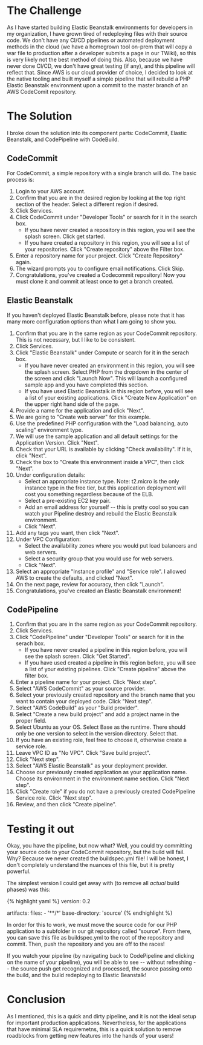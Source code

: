 # The Challenge

As I have started building Elastic Beanstalk environments for developers in my organization, I have grown tired of redeploying files with their source code. We don't have any CI/CD pipelines or automated deployment methods in the cloud (we have a homegrown tool on-prem that will copy a war file to production after a developer submits a page in our TWiki), so this is very likely not the best method of doing this. Also, because we have never done CI/CD, we don't have great testing (if any), and this pipeline will reflect that. Since AWS is our cloud provider of choice, I decided to look at the native tooling and built myself a simple pipeline that will rebuild a PHP Elastic Beanstalk environment upon a commit to the master branch of an AWS CodeComit repository.

# The Solution

I broke down the solution into its component parts: CodeCommit, Elastic Beanstalk, and CodePipeline with CodeBuild.

## CodeCommit

For CodeCommit, a simple repository with a single branch will do. The basic process is:
1. Login to your AWS account.
1. Confirm that you are in the desired region by looking at the top right section of the header. Select a different region if desired.
1. Click Services.
1. Click CodeCommit under "Developer Tools" or search for it in the search box.
   * If you have never created a repository in this region, you will see the splash screen. Click get started.
   * If you have created a repository in this region, you will see a list of your repositories. Click "Create repository" above the Filter box.
1. Enter a repository name for your project. Click "Create Repository" again.
1. The wizard prompts you to configure email notifications. Click Skip.
1. Congratulations, you've created a Codecommit repository! Now you must clone it and commit at least once to get a branch created.

## Elastic Beanstalk

If you haven't deployed Elastic Beanstalk before, please note that it has many more configuration options than what I am going to show you.

1. Confirm that you are in the same region as your CodeCommit repository. This is not necessary, but I like to be consistent.
1. Click Services.
1. Click "Elastic Beanstalk" under Compute or search for it in the serach box.
   * If you have never created an environment in this region, you will see the splash screen. Select PHP from the dropdown in the center of the screen and click "Launch Now". This will launch a configured sample app and you have completed this section.
   * If you have used Elastic Beanstalk in this region before, you will see a list of your existing applications. Click "Create New Application" on the upper right hand side of the page.
1. Provide a name for the application and click "Next".
1. We are going to "Create web server" for this example.
1. Use the predefined PHP configuration with the "Load balancing, auto scaling" environment type.
1. We will use the sample application and all default settings for the Application Version. Click "Next".
1. Check that your URL is available by clicking "Check availability". If it is, click "Next".
1. Check the box to "Create this environment inside a VPC", then click "Next".
1. Under configuration details:
   * Select an appropriate instance type. Note: t2.micro is the only instance type in the free tier, but this application deployment will cost you something regardless because of the ELB.
   * Select a pre-existing EC2 key pair.
   * Add an email address for yourself -- this is pretty cool so you can watch your Pipeline destroy and rebuild the Elastic Beanstalk environment.
   * Click "Next".
1. Add any tags you want, then click "Next".
1. Under VPC Configuration:
   * Select the availability zones where you would put load balancers and web servers.
   * Select a security group that you would use for web servers.
   * Click "Next".
1. Select an appropriate "Instance profile" and "Service role". I allowed AWS to create the defaults, and clicked "Next".
1. On the next page, review for accuracy, then click "Launch".
1. Congratulations, you've created an Elastic Beanstalk environment!

## CodePipeline

1. Confirm that you are in the same region as your CodeCommit repository.
1. Click Services.
1. Click "CodePipeline" under "Developer Tools" or search for it in the serach box.
   * If you have never created a pipeline in this region before, you will see the splash screen. Click "Get Started".
   * If you have used created a pipeline in this region before, you will see a list of your existing pipelines. Click "Create pipeline" above the filter box.
1. Enter a pipeline name for your project. Click "Next step".
1. Select "AWS CodeCommit" as your source provider.
1. Select your previously created repository and the branch name that you want to contain your deployed code. Click "Next step".
1. Select "AWS CodeBuild" as your "Build provider".
1. Select "Create a new build project" and add a project name in the proper field.
1. Select Ubuntu as your OS. Select Base as the runtime. There should only be one version to select in the version directory. Select that.
1. If you have an existing role, feel free to choose it, otherwise create a service role.
1. Leave VPC ID as "No VPC". Click "Save build project".
1. Click "Next step".
1. Select "AWS Elastic Beanstalk" as your deployment provider.
1. Choose our previously created application as your application name. Choose its environment in the environment name section. Click "Next step".
1. Click "Create role" if you do not have a previously created CodePipeline Service role. Click "Next step".
1. Review, and then click "Create pipeline".

# Testing it out

Okay, you have the pipeline, but now what? Well, you could try committing your source code to your CodeCommit repository, but the build will fail. Why? Because we never created the buildspec.yml file! I will be honest, I don't completely understand the nuances of this file, but it is pretty powerful.

The simplest version I could get away with (to remove all *actual* build phases) was this:

{% highlight yaml %}
version: 0.2

artifacts:
  files:
    - '**/*'
  base-directory: 'source'
{% endhighlight %}

In order for this to work, we must move the source code for our PHP application to a subfolder in our git repository called "source". From there, you can save this file as buildspec.yml to the root of the repository and commit. Then, push the repository and you are off to the races!

If you watch your pipeline (by navigating back to CodePipeline and clicking on the name of your pipeline), you will be able to see -- without refreshing -- the source push get recognized and processed, the source passing onto the build, and the build redeploying to Elastic Beanstalk!

# Conclusion

As I mentioned, this is a quick and dirty pipeline, and it is not the ideal setup for important production applications. Nevertheless, for the applications that have minimal SLA requiremetns, this is a quick solution to remove roadblocks from getting new features into the hands of your users!
